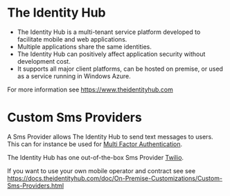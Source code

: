 
# The Identity Hub

- The Identity Hub is a multi-tenant service platform developed to facilitate mobile and web applications.
- Multiple applications share the same identities. 
- The Identity Hub can positively affect application security without development cost. 
- It supports all major client platforms, can be hosted on premise, or used as a service running in Windows Azure.

For more information see <a href="https://www.theidentityhub.com" target="_blank">https://www.theidentityhub.com</a>

# Custom Sms Providers

A Sms Provider allows The Identity Hub to send text messages to users. This can for instance be used for [Multi Factor Authentication](https://docs.theidentityhub.com/doc/Authentication/Multi-Factor-Authentication.html).
 
The Identity Hub has one out-of-the-box Sms Provider <a href="https://www.twilio.com/" target="_blank">Twilio</a>. 

If you want to use your own mobile operator and contract see see <a href="https://docs.theidentityhub.com/doc/On-Premise-Customizations/Custom-Sms-Providers.html" target="_blank">https://docs.theidentityhub.com/doc/On-Premise-Customizations/Custom-Sms-Providers.html</a> 

